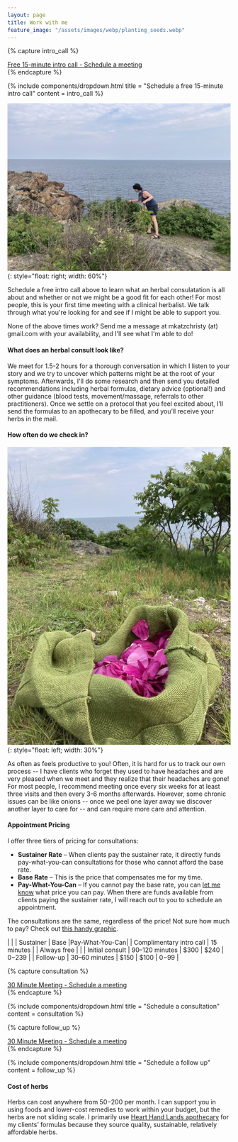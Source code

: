 ```yaml
---
layout: page
title: Work with me
feature_image: "/assets/images/webp/planting_seeds.webp"
---
```


{% capture intro_call %}
<script type="text/javascript" async src="https://static.zcal.co/embed/v1/embed.js"></script>
<div class="zcal-inline-widget"><a href="https://zcal.co/i/skfZFt1q">Free 15-minute intro call - Schedule a meeting</a></div>
{% endcapture %}

{% include components/dropdown.html 
  title = "Schedule a free 15-minute intro call"
  content = intro_call
%}

![Picking Roses](/assets/images/pickingroses.jpg){: style="float: right; width: 60%"}

Schedule a free intro call above to learn what an herbal consulatation is all about and whether or not we might be a good fit for each other! For most people, this is your first time meeting with a clinical herbalist. We talk through what you're looking for and see if I might be able to support you.

None of the above times work? Send me a message at mkatzchristy (at) gmail.com with your availability, and I'll see what I'm able to do!

#### What does an herbal consult look like?

We meet for 1.5-2 hours for a thorough conversation in which I listen to your story and we try to uncover which patterns might be at the root of your symptoms. Afterwards, I'll do some research and then send you detailed recommendations including herbal formulas, dietary advice (optional!) and other guidance (blood tests, movement/massage, referrals to other practitioners). Once we settle on a protocol
that you feel excited about, I’ll send the formulas to an apothecary to be
filled, and you’ll receive your herbs in the mail.

#### How often do we check in?

![Picking Roses](/assets/images/roses.jpg){: style="float: left; width: 30%"}

As often as feels productive to you! Often, it is hard for us to track our own
process -- I have clients who forget they used to have headaches and are
very pleased when we meet and they realize that their headaches are gone! For
most people, I recommend meeting once every six weeks for at least three visits
and then every 3-6 months afterwards. However, some chronic issues can be like
onions -- once we peel one layer away we discover another layer to care for --
and can require more care and attention.

#### Appointment Pricing

I offer three tiers of pricing for consultations:
- **Sustainer Rate** – When clients pay the sustainer rate, it directly funds pay-what-you-can consultations for those who cannot afford the base rate.
- **Base Rate** – This is the price that compensates me for my time.
- **Pay-What-You-Can** – If you cannot pay the base rate, you can [let me know](https://mokatzchristy.com/contact.html) what price you can pay. When there are funds available from clients paying the sustainer rate, I will reach out to you to schedule an appointment.

The consultations are the same, regardless of the price! Not sure how much to pay? Check out [this handy graphic](https://static1.squarespace.com/static/54a1bf90e4b07c077787ed68/t/55d650e6e4b0bb73fdc7b993/1440108774760/GreenBottleSlidingScale.png).

|                          |                  | Sustainer    | Base          |Pay-What-You-Can|
| Complimentary intro call | 15 minutes       |              | Always free   |                |
| Initial consult          | 90–120 minutes   | $300         | $240          | $0-$239        |
| Follow-up                | 30–60 minutes    | $150         | $100          | $0-$99         |

{% capture consultation %}
<script type="text/javascript" async src="https://static.zcal.co/embed/v1/embed.js"></script>
<div class="zcal-inline-widget"><a href="https://zcal.co/i/xJPSKcgN">30 Minute Meeting - Schedule a meeting</a></div>
{% endcapture %}

{% include components/dropdown.html 
  title = "Schedule a consultation"
  content = consultation
%}

{% capture follow_up %}
<script type="text/javascript" async src="https://static.zcal.co/embed/v1/embed.js"></script>
<div class="zcal-inline-widget"><a href="https://zcal.co/i/bKxLxPnA">30 Minute Meeting - Schedule a meeting</a></div>
{% endcapture %}

{% include components/dropdown.html 
  title = "Schedule a follow up"
  content = follow_up
%}

#### Cost of herbs

Herbs can cost anywhere from $50-$200 per month. I can support you in using foods and lower-cost remedies to work within your budget, but the herbs are not sliding scale. I primarily use [Heart Hand Lands apothecary](https://hearthandland.com/) for my clients’ formulas because they source quality, sustainable, relatively affordable herbs.

